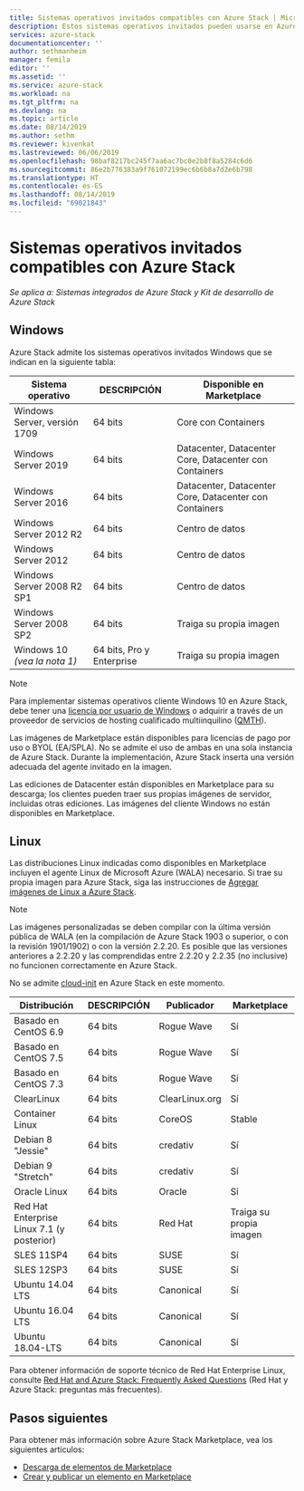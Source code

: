 ```yaml
---
title: Sistemas operativos invitados compatibles con Azure Stack | Microsoft Docs
description: Estos sistemas operativos invitados pueden usarse en Azure Stack.
services: azure-stack
documentationcenter: ''
author: sethmanheim
manager: femila
editor: ''
ms.assetid: ''
ms.service: azure-stack
ms.workload: na
ms.tgt_pltfrm: na
ms.devlang: na
ms.topic: article
ms.date: 08/14/2019
ms.author: sethm
ms.reviewer: kivenkat
ms.lastreviewed: 06/06/2019
ms.openlocfilehash: 98baf8217bc245f7aa6ac7bc0e2b8f8a5284c6d6
ms.sourcegitcommit: 86e2b776383a9f761072199ec6b6b8a7d2e6b798
ms.translationtype: HT
ms.contentlocale: es-ES
ms.lasthandoff: 08/14/2019
ms.locfileid: "69021843"
---
```

# <a name="guest-operating-systems-supported-on-azure-stack"></a>Sistemas operativos invitados compatibles con Azure Stack

*Se aplica a: Sistemas integrados de Azure Stack y Kit de desarrollo de Azure Stack*

## <a name="windows"></a>Windows

Azure Stack admite los sistemas operativos invitados Windows que se indican en la siguiente tabla:

| Sistema operativo | DESCRIPCIÓN | Disponible en Marketplace |
| --- | --- | --- |
| Windows Server, versión 1709 | 64 bits | Core con Containers |
| Windows Server 2019 | 64 bits |  Datacenter, Datacenter Core, Datacenter con Containers |
| Windows Server 2016 | 64 bits |  Datacenter, Datacenter Core, Datacenter con Containers |
| Windows Server 2012 R2 | 64 bits |  Centro de datos |
| Windows Server 2012 | 64 bits |  Centro de datos |
| Windows Server 2008 R2 SP1 | 64 bits |  Centro de datos |
| Windows Server 2008 SP2 | 64 bits |  Traiga su propia imagen |
| Windows 10 *(vea la nota 1)* | 64 bits, Pro y Enterprise | Traiga su propia imagen |

> [!NOTE]
> Para implementar sistemas operativos cliente Windows 10 en Azure Stack, debe tener una [licencia por usuario de Windows](https://www.microsoft.com/Licensing/product-licensing/windows10.aspx) o adquirir a través de un proveedor de servicios de hosting cualificado multiinquilino ([QMTH](https://www.microsoft.com/en-us/CloudandHosting/licensing_sca.aspx)).

Las imágenes de Marketplace están disponibles para licencias de pago por uso o BYOL (EA/SPLA). No se admite el uso de ambas en una sola instancia de Azure Stack. Durante la implementación, Azure Stack inserta una versión adecuada del agente invitado en la imagen.

Las ediciones de Datacenter están disponibles en Marketplace para su descarga; los clientes pueden traer sus propias imágenes de servidor, incluidas otras ediciones. Las imágenes del cliente Windows no están disponibles en Marketplace.

## <a name="linux"></a>Linux

Las distribuciones Linux indicadas como disponibles en Marketplace incluyen el agente Linux de Microsoft Azure (WALA) necesario. Si trae su propia imagen para Azure Stack, siga las instrucciones de [Agregar imágenes de Linux a Azure Stack](azure-stack-linux.md).

> [!NOTE]
> Las imágenes personalizadas se deben compilar con la última versión pública de WALA (en la compilación de Azure Stack 1903 o superior, o con la revisión 1901/1902) o con la versión 2.2.20. Es posible que las versiones anteriores a 2.2.20 y las comprendidas entre 2.2.20 y 2.2.35 (no inclusive) no funcionen correctamente en Azure Stack.
>
> No se admite [cloud-init](https://cloud-init.io/) en Azure Stack en este momento.

| Distribución | DESCRIPCIÓN | Publicador | Marketplace |
| --- | --- | --- | --- |
| Basado en CentOS 6.9 | 64 bits | Rogue Wave | Sí |
| Basado en CentOS 7.5 | 64 bits | Rogue Wave | Sí |
| Basado en CentOS 7.3 | 64 bits | Rogue Wave | Sí |
| ClearLinux | 64 bits | ClearLinux.org | Sí |
| Container Linux |  64 bits | CoreOS | Stable |
| Debian 8 "Jessie" | 64 bits | credativ |  Sí |
| Debian 9 "Stretch" | 64 bits | credativ | Sí |
| Oracle Linux | 64 bits | Oracle | Sí |
| Red Hat Enterprise Linux 7.1 (y posterior) | 64 bits | Red Hat | Traiga su propia imagen |
| SLES 11SP4 | 64 bits | SUSE | Sí |
| SLES 12SP3 | 64 bits | SUSE | Sí |
| Ubuntu 14.04 LTS | 64 bits | Canonical | Sí |
| Ubuntu 16.04 LTS | 64 bits | Canonical | Sí |
| Ubuntu 18.04-LTS | 64 bits | Canonical | Sí |

Para obtener información de soporte técnico de Red Hat Enterprise Linux, consulte [Red Hat and Azure Stack: Frequently Asked Questions](https://access.redhat.com/articles/3413531) (Red Hat y Azure Stack: preguntas más frecuentes).

## <a name="next-steps"></a>Pasos siguientes

Para obtener más información sobre Azure Stack Marketplace, vea los siguientes artículos:

- [Descarga de elementos de Marketplace](azure-stack-download-azure-marketplace-item.md)  
- [Crear y publicar un elemento en Marketplace](azure-stack-create-and-publish-marketplace-item.md)
